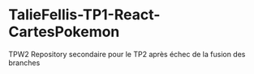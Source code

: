 # TalieFellis-TP1-React-CartesPokemon
TPW2 Repository secondaire pour le TP2 après échec de la fusion des branches
